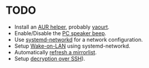 # TODO
* Install an [AUR helper](https://wiki.archlinux.org/index.php/Arch_User_Repository), 
  probably [yaourt](https://aur.archlinux.org/packages/yaourt/).
* Enable/Disable the [PC speaker beep](https://wiki.archlinux.org/index.php/Disable_PC_speaker_beep).
* Use [systemd-networkd](https://wiki.archlinux.org/index.php/Systemd-networkd) 
  for a network configuration.
* Setup [Wake-on-LAN](https://wiki.archlinux.org/index.php/Wake-on-LAN#systemd-networkd) using systemd-networkd.
* Automatically [refresh a mirrorlist](https://wiki.archlinux.org/index.php/Mirrors#Script_to_download_from_Mirrorlist_Generator).
* Setup [decryption over SSH](https://wiki.archlinux.org/index.php/Dm-crypt/Specialties#Remote_unlocking_of_the_root_.28or_other.29_partition)).

